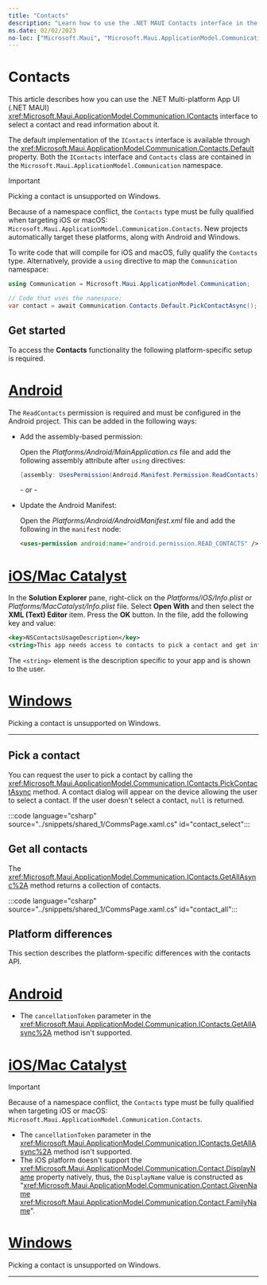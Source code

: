 ```yaml
---
title: "Contacts"
description: "Learn how to use the .NET MAUI Contacts interface in the Microsoft.Maui.ApplicationModel.Communication namespace, which lets a pick a contact and retrieve information about it."
ms.date: 02/02/2023
no-loc: ["Microsoft.Maui", "Microsoft.Maui.ApplicationModel.Communication"]
---
```


# Contacts

This article describes how you can use the .NET Multi-platform App UI (.NET MAUI) <xref:Microsoft.Maui.ApplicationModel.Communication.IContacts> interface to select a contact and read information about it.

The default implementation of the `IContacts` interface is available through the <xref:Microsoft.Maui.ApplicationModel.Communication.Contacts.Default> property. Both the `IContacts` interface and `Contacts` class are contained in the `Microsoft.Maui.ApplicationModel.Communication` namespace.

> [!IMPORTANT]
> Picking a contact is unsupported on Windows.

Because of a namespace conflict, the `Contacts` type must be fully qualified when targeting iOS or macOS: `Microsoft.Maui.ApplicationModel.Communication.Contacts`. New projects automatically target these platforms, along with Android and Windows.

To write code that will compile for iOS and macOS, fully qualify the `Contacts` type. Alternatively, provide a `using` directive to map the `Communication` namespace:

```csharp
using Communication = Microsoft.Maui.ApplicationModel.Communication;

// Code that uses the namespace:
var contact = await Communication.Contacts.Default.PickContactAsync();
```

## Get started

To access the **Contacts** functionality the following platform-specific setup is required.

<!-- markdownlint-disable MD025 -->
# [Android](#tab/android)

The `ReadContacts` permission is required and must be configured in the Android project. This can be added in the following ways:

- Add the assembly-based permission:

  Open the _Platforms/Android/MainApplication.cs_ file and add the following assembly attribute after `using` directives:

  ```csharp
  [assembly: UsesPermission(Android.Manifest.Permission.ReadContacts)]
  ```

  \- or -

- Update the Android Manifest:

  Open the _Platforms/Android/AndroidManifest.xml_ file and add the following in the `manifest` node:

  ```xml
  <uses-permission android:name="android.permission.READ_CONTACTS" />
  ```

<!-- TODO not yet supported>

  \- or -

- Use the Android project properties:

  Right-click on the Android project and open the project's properties. Under **Android Manifest** find the **Required permissions:** area and check the **Contacts** permission. This will automatically update the **AndroidManifest.xml** file.

-->

# [iOS/Mac Catalyst](#tab/macios)

In the **Solution Explorer** pane, right-click on the _Platforms/iOS/Info.plist_ or _Platforms/MacCatalyst/Info.plist_ file. Select **Open With** and then select the **XML (Text) Editor** item. Press the **OK** button. In the file, add the following key and value:

```xml
<key>NSContactsUsageDescription</key>
<string>This app needs access to contacts to pick a contact and get info.</string>
```

The `<string>` element is the description specific to your app and is shown to the user.

# [Windows](#tab/windows)

Picking a contact is unsupported on Windows.

-----
<!-- markdownlint-enable MD025 -->

## Pick a contact

You can request the user to pick a contact by calling the <xref:Microsoft.Maui.ApplicationModel.Communication.IContacts.PickContactAsync> method. A contact dialog will appear on the device allowing the user to select a contact. If the user doesn't select a contact, `null` is returned.

:::code language="csharp" source="../snippets/shared_1/CommsPage.xaml.cs" id="contact_select":::

## Get all contacts

The <xref:Microsoft.Maui.ApplicationModel.Communication.IContacts.GetAllAsync%2A> method returns a collection of contacts.

:::code language="csharp" source="../snippets/shared_1/CommsPage.xaml.cs" id="contact_all":::

## Platform differences

This section describes the platform-specific differences with the contacts API.

<!-- markdownlint-disable MD025 -->
<!-- markdownlint-disable MD024 -->
# [Android](#tab/android)

- The `cancellationToken` parameter in the <xref:Microsoft.Maui.ApplicationModel.Communication.IContacts.GetAllAsync%2A> method isn't supported.

# [iOS/Mac Catalyst](#tab/macios)

> [!IMPORTANT]
> Because of a namespace conflict, the `Contacts` type must be fully qualified when targeting iOS or macOS: `Microsoft.Maui.ApplicationModel.Communication.Contacts`.

- The `cancellationToken` parameter in the <xref:Microsoft.Maui.ApplicationModel.Communication.IContacts.GetAllAsync%2A> method isn't supported.
- The iOS platform doesn't support the <xref:Microsoft.Maui.ApplicationModel.Communication.Contact.DisplayName> property natively, thus, the `DisplayName` value is constructed as "<xref:Microsoft.Maui.ApplicationModel.Communication.Contact.GivenName> <xref:Microsoft.Maui.ApplicationModel.Communication.Contact.FamilyName>".

# [Windows](#tab/windows)

Picking a contact is unsupported on Windows.

-----
<!-- markdownlint-enable MD024 -->
<!-- markdownlint-enable MD025 -->
